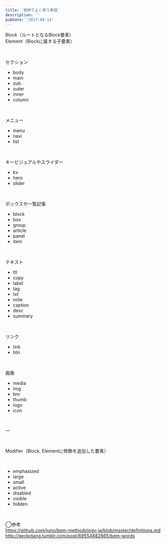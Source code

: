 ```yaml
---
title: 'BEMでよく使う単語'
description: ''
pubDate: '2017-09-14'
---
```


<p>Block（ルートとなるBlock要素）<br>
Element（Blockに属する子要素）</p>
<p>&nbsp;</p>
<p>セクション</p>
<ul>
<li>body</li>
<li>main</li>
<li>sub</li>
<li>outer</li>
<li>inner</li>
<li>column</li>
</ul>
<p>&nbsp;</p>
<p>メニュー</p>
<ul>
<li>menu</li>
<li>navi</li>
<li>list</li>
</ul>
<p>&nbsp;</p>
<p>キービジュアルやスライダー</p>
<ul>
<li>kv</li>
<li>hero</li>
<li>slider</li>
</ul>
<p>&nbsp;</p>
<p>ボックスや一覧記事</p>
<ul>
<li>block</li>
<li>box</li>
<li>group</li>
<li>article</li>
<li>panel</li>
<li>item</li>
</ul>
<p>&nbsp;</p>
<p>テキスト</p>
<ul>
<li>ttl</li>
<li>copy</li>
<li>label</li>
<li>tag</li>
<li>txt</li>
<li>note</li>
<li>caption</li>
<li>desc</li>
<li>summary</li>
</ul>
<p>&nbsp;</p>
<p>リンク</p>
<ul>
<li>link</li>
<li>btn</li>
</ul>
<p>&nbsp;</p>
<p>画像</p>
<ul>
<li>media</li>
<li>img</li>
<li>bnr</li>
<li>thumb</li>
<li>logo</li>
<li>icon</li>
</ul>
<p>&nbsp;</p>
<p>—</p>
<p>&nbsp;</p>
<p>Modifier（Block, Elementに修飾を追加した要素）</p>
<p>&nbsp;</p>
<ul>
<li>emphasized</li>
<li>large</li>
<li>small</li>
<li>active</li>
<li>disabled</li>
<li>visible</li>
<li>hidden</li>
</ul>
<p>&nbsp;</p>
<p>◯参考<br>
<a href="https://github.com/juno/bem-methodology-ja/blob/master/definitions.md">https://github.com/juno/bem-methodology-ja/blob/master/definitions.md</a><br>
<a href="http://geckotang.tumblr.com/post/69554882865/bem-words">http://geckotang.tumblr.com/post/69554882865/bem-words</a></p>
